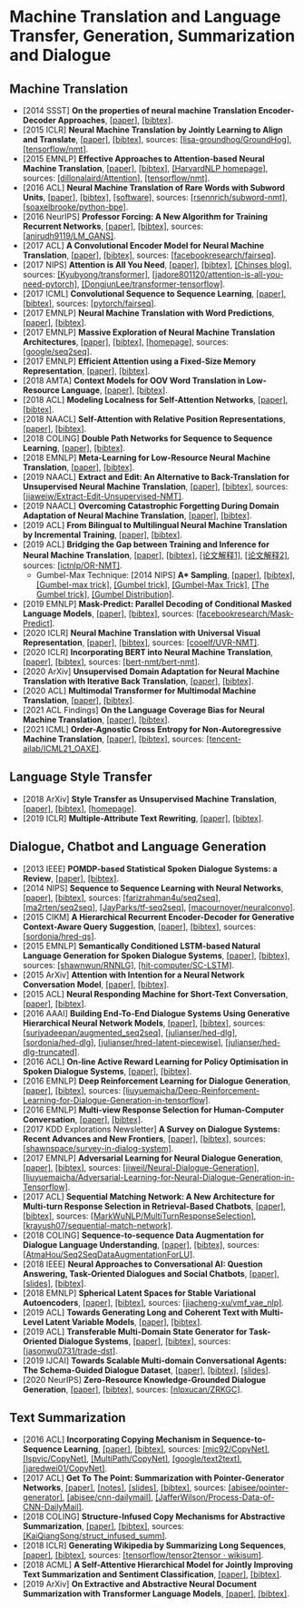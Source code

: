 # Machine Translation and Language Transfer, Generation, Summarization and Dialogue

## Machine Translation
- [2014 SSST] **On the properties of neural machine Translation Encoder-Decoder Approaches**, [[paper]](https://www.aclweb.org/anthology/W14-4012.pdf), [[bibtex]](https://www.aclweb.org/anthology/W14-4012.bib).
- [2015 ICLR] **Neural Machine Translation by Jointly Learning to Align and Translate**, [[paper]](https://arxiv.org/pdf/1409.0473.pdf), [[bibtex]](/Bibtex/Neural%20Machine%20Translation%20by%20Jointly%20Learning%20to%20Align%20and%20Translate.bib), sources: [[lisa-groundhog/GroundHog]](https://github.com/lisa-groundhog/GroundHog/tree/master/experiments/nmt), [[tensorflow/nmt]](https://github.com/tensorflow/nmt).
- [2015 EMNLP] **Effective Approaches to Attention-based Neural Machine Translation**, [[paper]](https://www.aclweb.org/anthology/D15-1166.pdf), [[bibtex]](https://www.aclweb.org/anthology/D15-1166.bib), [[HarvardNLP homepage]](http://nlp.seas.harvard.edu/code/), sources: [[dillonalaird/Attention]](https://github.com/dillonalaird/Attention), [[tensorflow/nmt]](https://github.com/tensorflow/nmt).
- [2016 ACL] **Neural Machine Translation of Rare Words with Subword Units**, [[paper]](http://www.aclweb.org/anthology/P16-1162), [[bibtex]](/Bibtex/Neural%20Machine%20Translation%20of%20Rare%20Words%20with%20Subword%20Units.bib), [[software]](http://anthology.aclweb.org/attachments/P/P16/P16-1162.Software.zip), sources: [[rsennrich/subword-nmt]](https://github.com/rsennrich/subword-nmt), [[soaxelbrooke/python-bpe]](https://github.com/soaxelbrooke/python-bpe).
- [2016 NeurIPS] **Professor Forcing: A New Algorithm for Training Recurrent Networks**, [[paper]](http://papers.nips.cc/paper/6099-professor-forcing-a-new-algorithm-for-training-recurrent-networks.pdf), [[bibtex]](/Bibtex/Professor%20Forcing.bib), sources: [[anirudh9119/LM_GANS]](https://github.com/anirudh9119/LM_GANS).
- [2017 ACL] **A Convolutional Encoder Model for Neural Machine Translation**, [[paper]](https://www.aclweb.org/anthology/P17-1012.pdf), [[bibtex]](https://www.aclweb.org/anthology/P17-1012.bib), sources: [[facebookresearch/fairseq]](https://github.com/facebookresearch/fairseq).
- [2017 NIPS] **Attention is All You Need**, [[paper]](https://papers.nips.cc/paper/7181-attention-is-all-you-need.pdf), [[bibtex]](/Bibtex/Attention%20is%20All%20You%20Need.bib), [[Chinses blog]](http://www.cnblogs.com/robert-dlut/p/8638283.html), sources: [[Kyubyong/transformer]](https://github.com/Kyubyong/transformer), [[jadore801120/attention-is-all-you-need-pytorch]](https://github.com/jadore801120/attention-is-all-you-need-pytorch), [[DongjunLee/transformer-tensorflow]](https://github.com/DongjunLee/transformer-tensorflow).
- [2017 ICML] **Convolutional Sequence to Sequence Learning**, [[paper]](https://arxiv.org/pdf/1705.03122v3.pdf), [[bibtex]](/Bibtex/Convolutional%20Sequence%20to%20Sequence%20Learning.bib), sources: [[pytorch/fairseq]](https://github.com/pytorch/fairseq).
- [2017 EMNLP] **Neural Machine Translation with Word Predictions**, [[paper]](https://www.aclweb.org/anthology/D17-1013.pdf), [[bibtex]](https://www.aclweb.org/anthology/D17-1013.bib).
- [2017 EMNLP] **Massive Exploration of Neural Machine Translation Architectures**, [[paper]](https://www.aclweb.org/anthology/D17-1151.pdf), [[bibtex]](https://www.aclweb.org/anthology/D17-1151.bib), [[homepage]](https://google.github.io/seq2seq/), sources: [[google/seq2seq]](https://github.com/google/seq2seq).
- [2017 EMNLP] **Efficient Attention using a Fixed-Size Memory Representation**, [[paper]](https://www.aclweb.org/anthology/D17-1040.pdf), [[bibtex]](https://www.aclweb.org/anthology/D17-1040.bib).
- [2018 AMTA] **Context Models for OOV Word Translation in Low-Resource Language**, [[paper]](https://arxiv.org/pdf/1801.08660.pdf), [[bibtex]](/Bibtex/Context%20Models%20for%20OOV%20Word%20Translation%20in%20Low-Resource%20Language.bib).
- [2018 ACL] **Modeling Localness for Self-Attention Networks**, [[paper]](https://www.aclweb.org/anthology/D18-1475.pdf), [[bibtex]](/Bibtex/Modeling%20Localness%20for%20Self-Attention%20Networks.bib).
- [2018 NAACL] **Self-Attention with Relative Position Representations**, [[paper]](https://www.aclweb.org/anthology/N18-2074.pdf), [[bibtex]](/Bibtex/Self-Attention%20with%20Relative%20Position%20Representations.bib).
- [2018 COLING] **Double Path Networks for Sequence to Sequence Learning**, [[paper]](https://www.aclweb.org/anthology/C18-1259.pdf), [[bibtex]](https://www.aclweb.org/anthology/C18-1259.bib).
- [2018 EMNLP] **Meta-Learning for Low-Resource Neural Machine Translation**, [[paper]](https://www.aclweb.org/anthology/D18-1398.pdf), [[bibtex]](/Bibtex/Meta-Learning%20for%20Low-Resource%20Neural%20Machine%20Translation.bib).
- [2019 NAACL] **Extract and Edit: An Alternative to Back-Translation for Unsupervised Neural Machine Translation**, [[paper]](https://www.aclweb.org/anthology/N19-1120), [[bibtex]](/Bibtex/Extract%20and%20Edit%20-%20An%20Alternative%20to%20Back-Translation%20for%20Unsupervised%20Neural%20Machine%20Translation.bib), sources: [[jiaweiw/Extract-Edit-Unsupervised-NMT]](https://github.com/jiaweiw/Extract-Edit-Unsupervised-NMT).
- [2019 NAACL] **Overcoming Catastrophic Forgetting During Domain Adaptation of Neural Machine Translation**, [[paper]](https://www.aclweb.org/anthology/N19-1209), [[bibtex]](/Bibtex/Overcoming%20Catastrophic%20Forgetting%20During%20Domain%20Adaptation%20of%20Neural%20Machine%20Translation.bib).
- [2019 ACL] **From Bilingual to Multilingual Neural Machine Translation by Incremental Training**, [[paper]](https://www.aclweb.org/anthology/P19-2033), [[bibtex]](/Bibtex/From%20Bilingual%20to%20Multilingual%20Neural%20Machine%20Translation%20by%20Incremental%20Training.bib).
- [2019 ACL] **Bridging the Gap between Training and Inference for Neural Machine Translation**, [[paper]](https://www.aclweb.org/anthology/P19-1426.pdf), [[bibtex]](/Bibtex/Bridging%20the%20Gap%20between%20Training%20and%20Inference%20for%20Neural%20Machine%20Translation.bib), [[论文解释1]](https://spring-quan.github.io/2019/08/02/论文笔记《Bridging-the-Gap-between-Training-and-Inference-for-Neural-Machine-Translation》/), [[论文解释2]](https://zhuanlan.zhihu.com/p/76227765), sources: [[ictnlp/OR-NMT]](https://github.com/ictnlp/OR-NMT).
	- Gumbel-Max Technique: [2014 NIPS] **A\* Sampling**, [[paper]](https://papers.nips.cc/paper/5449-a-sampling.pdf), [[bibtex]](/Bibtex/A-Sampling.bib), [[Gumbel-max trick]](https://timvieira.github.io/blog/post/2014/07/31/gumbel-max-trick/), [[Gumbel trick]](https://blog.csdn.net/a358463121/article/details/80820878), [[Gumbel-Max Trick]](https://www.ntu.edu.sg/home/lixiucheng/paper/gumbel-softmax.html), [[The Gumbel trick]](https://francisbach.com/the-gumbel-trick/), [[Gumbel Distribution]](https://blog.csdn.net/jackytintin/article/details/79364490).
- [2019 EMNLP] **Mask-Predict: Parallel Decoding of Conditional Masked Language Models**, [[paper]](https://www.aclweb.org/anthology/D19-1633.pdf), [[bibtex]](https://www.aclweb.org/anthology/D19-1633.bib), sources: [[facebookresearch/Mask-Predict]](https://github.com/facebookresearch/Mask-Predict).
- [2020 ICLR] **Neural Machine Translation with Universal Visual Representation**, [[paper]](https://openreview.net/pdf?id=Byl8hhNYPS), [[bibtex]](/Bibtex/Neural%20Machine%20Translation%20with%20Universal%20Visual%20Representation.bib), sources: [[cooelf/UVR-NMT]](https://github.com/cooelf/UVR-NMT).
- [2020 ICLR] **Incorporating BERT into Neural Machine Translation**, [[paper]](https://openreview.net/pdf?id=Hyl7ygStwB), [[bibtex]](/Bibtex/Incorporating%20BERT%20into%20Neural%20Machine%20Translation.bib), sources: [[bert-nmt/bert-nmt]](https://github.com/bert-nmt/bert-nmt).
- [2020 ArXiv] **Unsupervised Domain Adaptation for Neural Machine Translation with Iterative Back Translation**, [[paper]](https://arxiv.org/pdf/2001.08140.pdf), [[bibtex]](https://scholar.googleusercontent.com/scholar.bib?q=info:n2ekHcvBI8AJ:scholar.google.com/&output=citation&scisdr=CgU1_ws_EMa_0lNn7So:AAGBfm0AAAAAXqZi9Sq117oTyjRZ9t5QVNNuEmiQbxPu&scisig=AAGBfm0AAAAAXqZi9VoRSYrzh3HX4bWW3pQDd3QQOVo7&scisf=4&ct=citation&cd=-1&hl=en).
- [2020 ACL] **Multimodal Transformer for Multimodal Machine Translation**, [[paper]](https://www.aclweb.org/anthology/2020.acl-main.400.pdf), [[bibtex]](https://www.aclweb.org/anthology/2020.acl-main.400.bib).
- [2021 ACL Findings] **On the Language Coverage Bias for Neural Machine Translation**, [[paper]](https://aclanthology.org/2021.findings-acl.422.pdf), [[bibtex]](/Bibtex/On%20the%20Language%20Coverage%20Bias%20for%20Neural%20Machine%20Translation.bib).
- [2021 ICML] **Order-Agnostic Cross Entropy for Non-Autoregressive Machine Translation**, [[paper]](https://arxiv.org/pdf/2106.05093.pdf), [[bibtex]](/Bibtex/Order-Agnostic%20Cross%20Entropy%20for%20Non-Autoregressive%20Machine%20Translation.bib), sources: [[tencent-ailab/ICML21_OAXE]](https://github.com/tencent-ailab/ICML21_OAXE).

## Language Style Transfer
- [2018 ArXiv] **Style Transfer as Unsupervised Machine Translation**, [[paper]](https://arxiv.org/pdf/1808.07894.pdf), [[bibtex]](/Bibtex/Style%20Transfer%20as%20Unsupervised%20Machine%20Translation.bib), [[homepage]](https://zrustc.github.io).
- [2019 ICLR] **Multiple-Attribute Text Rewriting**, [[paper]](https://openreview.net/pdf?id=H1g2NhC5KQ), [[bibtex]](/Bibtex/Multiple-Attribute%20Text%20Rewriting.bib).

## Dialogue, Chatbot and Language Generation
- [2013 IEEE] **POMDP-based Statistical Spoken Dialogue Systems: a Review**, [[paper]](https://www.microsoft.com/en-us/research/wp-content/uploads/2016/02/young2013procieee.pdf), [[bibtex]](/Bibtex/POMDP-based%20Statistical%20Spoken%20Dialogue%20Systems.bib).
- [2014 NIPS] **Sequence to Sequence Learning with Neural Networks**, [[paper]](https://arxiv.org/pdf/1409.3215.pdf), [[bibtex]](/Bibtex/Sequence%20to%20Sequence%20Learning%20with%20Neural%20Networks.bib), sources: [[farizrahman4u/seq2seq]](https://github.com/farizrahman4u/seq2seq), [[ma2rten/seq2seq]](https://github.com/ma2rten/seq2seq), [[JayParks/tf-seq2seq]](https://github.com/JayParks/tf-seq2seq), [[macournoyer/neuralconvo]](https://github.com/macournoyer/neuralconvo).
- [2015 CIKM] **A Hierarchical Recurrent Encoder-Decoder for Generative Context-Aware Query Suggestion**, [[paper]](https://arxiv.org/pdf/1507.02221.pdf), [[bibtex]](/Bibtex/A%20Hierarchical%20Recurrent%20Encoder-Decoder%20for%20Generative%20Context-Aware%20Query%20Suggestion.bib), sources: [[sordonia/hred-qs]](https://github.com/sordonia/hred-qs).
- [2015 EMNLP] **Semantically Conditioned LSTM-based Natural Language Generation for Spoken Dialogue Systems**, [[paper]](https://www.aclweb.org/anthology/D15-1199.pdf), [[bibtex]](https://www.aclweb.org/anthology/D15-1199.bib), sources: [[shawnwun/RNNLG]](https://github.com/shawnwun/RNNLG), [[hit-computer/SC-LSTM]](https://github.com/hit-computer/SC-LSTM).
- [2015 ArXiv] **Attention with Intention for a Neural Network Conversation Model**, [[paper]](https://arxiv.org/pdf/1510.08565.pdf), [[bibtex]](/Bibtex/Attention%20with%20Intention%20for%20a%20Neural%20Network%20Conversation%20Model.bib).
- [2015 ACL] **Neural Responding Machine for Short-Text Conversation**, [[paper]](https://www.aclweb.org/anthology/P15-1152.pdf), [[bibtex]](https://www.aclweb.org/anthology/P15-1152.bib).
- [2016 AAAI] **Building End-To-End Dialogue Systems Using Generative Hierarchical Neural Network Models**, [[paper]](https://arxiv.org/pdf/1507.04808.pdf), [[bibtex]](/Bibtex/Building%20End-To-End%20Dialogue%20Systems%20Using%20Generative%20Hierarchical%20Neural%20Network%20Models.bib), sources: [[suriyadeepan/augmented_seq2seq]](https://github.com/suriyadeepan/augmented_seq2seq), [[julianser/hed-dlg]](https://github.com/julianser/hed-dlg), [[sordonia/hed-dlg]](https://github.com/sordonia/hed-dlg), [[julianser/hred-latent-piecewise]](https://github.com/julianser/hred-latent-piecewise), [[julianser/hed-dlg-truncated]](https://github.com/julianser/hed-dlg-truncated).
- [2016 ACL] **On-line Active Reward Learning for Policy Optimisation in Spoken Dialogue Systems**, [[paper]](https://www.aclweb.org/anthology/P16-1230.pdf), [[bibtex]](https://www.aclweb.org/anthology/P16-1230.bib).
- [2016 EMNLP] **Deep Reinforcement Learning for Dialogue Generation**, [[paper]](https://www.aclweb.org/anthology/D16-1127.pdf), [[bibtex]](https://www.aclweb.org/anthology/D16-1127.bib), sources: [[liuyuemaicha/Deep-Reinforcement-Learning-for-Dialogue-Generation-in-tensorflow]](https://github.com/liuyuemaicha/Deep-Reinforcement-Learning-for-Dialogue-Generation-in-tensorflow).
- [2016 EMNLP] **Multi-view Response Selection for Human-Computer Conversation**, [[paper]](https://www.aclweb.org/anthology/D16-1036.pdf), [[bibtex]](https://www.aclweb.org/anthology/D16-1036.bib).
- [2017 KDD Explorations Newsletter] **A Survey on Dialogue Systems: Recent Advances and New Frontiers**, [[paper]](https://arxiv.org/pdf/1711.01731.pdf), [[bibtex]](/Bibtex/A%20Survey%20on%20Dialogue%20Systems.bib), sources: [[shawnspace/survey-in-dialog-system]](https://github.com/shawnspace/survey-in-dialog-system).
- [2017 EMNLP] **Adversarial Learning for Neural Dialogue Generation**, [[paper]](https://www.aclweb.org/anthology/D17-1230.pdf), [[bibtex]](https://www.aclweb.org/anthology/D17-1230.bib), sources: [[jiweil/Neural-Dialogue-Generation]](https://github.com/jiweil/Neural-Dialogue-Generation), [[liuyuemaicha/Adversarial-Learning-for-Neural-Dialogue-Generation-in-Tensorflow]](https://github.com/liuyuemaicha/Adversarial-Learning-for-Neural-Dialogue-Generation-in-Tensorflow).
- [2017 ACL] **Sequential Matching Network: A New Architecture for Multi-turn Response Selection in Retrieval-Based Chatbots**, [[paper]](https://www.aclweb.org/anthology/P17-1046.pdf), [[bibtex]](https://www.aclweb.org/anthology/P17-1046.bib), sources: [[MarkWuNLP/MultiTurnResponseSelection]](https://github.com/MarkWuNLP/MultiTurnResponseSelection), [[krayush07/sequential-match-network]](https://github.com/krayush07/sequential-match-network).
- [2018 COLING] **Sequence-to-sequence Data Augmentation for Dialogue Language Understanding**, [[paper]](http://aclweb.org/anthology/C18-1105), [[bibtex]](/Bibtex/Sequence-to-sequence%20Data%20Augmentation%20for%20Dialogue%20Language%20Understanding.bib), sources: [[AtmaHou/Seq2SeqDataAugmentationForLU]](https://github.com/AtmaHou/Seq2SeqDataAugmentationForLU).
- [2018 IEEE] **Neural Approaches to Conversational AI: Question Answering, Task-Oriented Dialogues and Social Chatbots**, [[paper]](https://arxiv.org/pdf/1809.08267.pdf), [[slides]](https://www.microsoft.com/en-us/research/uploads/prod/2018/07/neural-approaches-to-conversational-AI.pdf), [[bibtex]](/Bibtex/Neural%20Approaches%20to%20Conversational%20AI.bib).
- [2018 EMNLP] **Spherical Latent Spaces for Stable Variational Autoencoders**, [[paper]](https://aclweb.org/anthology/D18-1480), [[bibtex]](/Bibtex/Spherical%20Latent%20Spaces%20for%20Stable%20Variational%20Autoencoders.bib), sources: [[jiacheng-xu/vmf_vae_nlp]](https://github.com/jiacheng-xu/vmf_vae_nlp).
- [2019 ACL] **Towards Generating Long and Coherent Text with Multi-Level Latent Variable Models**, [[paper]](https://www.aclweb.org/anthology/P19-1200), [[bibtex]](/Bibtex/Towards%20Generating%20Long%20and%20Coherent%20Text%20with%20Multi-Level%20Latent%20Variable%20Models.bib).
- [2019 ACL] **Transferable Multi-Domain State Generator for Task-Oriented Dialogue Systems**, [[paper]](https://www.aclweb.org/anthology/P19-1078.pdf), [[bibtex]](/Bibtex/Transferable%20Multi-Domain%20State%20Generator%20for%20Task-Oriented%20Dialogue%20Systems.bib), sources: [[jasonwu0731/trade-dst]](https://github.com/jasonwu0731/trade-dst).
- [2019 IJCAI] **Towards Scalable Multi-domain Conversational Agents: The Schema-Guided Dialogue Dataset**, [[paper]](https://arxiv.org/pdf/1909.05855.pdf), [[bibtex]](/Bibtex/Towards%20Scalable%20Multi-domain%20Conversational%20Agents%20-%20The%20Schema-Guided%20Dialogue%20Dataset.bib), [[slides]](https://scai.info/ijcai2019/slides/IJCAI2019_Zang.pdf).
- [2020 NeurIPS] **Zero-Resource Knowledge-Grounded Dialogue Generation**, [[paper]](https://papers.nips.cc/paper/2020/file/609c5e5089a9aa967232aba2a4d03114-Paper.pdf), [[bibtex]](/Bibtex/Zero-Resource%20Knowledge-Grounded%20Dialogue%20Generation.bib), sources: [[nlpxucan/ZRKGC]](https://github.com/nlpxucan/ZRKGC).

## Text Summarization
- [2016 ACL] **Incorporating Copying Mechanism in Sequence-to-Sequence Learning**, [[paper]](Incorporating%20Copying%20Mechanism%20in%20Sequence-to-Sequence%20Learning), [[bibtex]](/Bibtex/Incorporating%20Copying%20Mechanism%20in%20Sequence-to-Sequence%20Learning.bib), sources: [[mjc92/CopyNet]](https://github.com/mjc92/CopyNet), [[lspvic/CopyNet]](https://github.com/lspvic/CopyNet), [[MultiPath/CopyNet]](https://github.com/MultiPath/CopyNet), [[google/text2text]](https://github.com/google/text2text), [[jaredwei01/CopyNet]](https://github.com/jaredwei01/CopyNet).
- [2017 ACL] **Get To The Point: Summarization with Pointer-Generator Networks**, [[paper]](http://aclweb.org/anthology/P17-1099), [[notes]](http://anthology.aclweb.org/attachments/P/P17/P17-1099.Notes.pdf), [[slides]](http://anthology.aclweb.org/attachments/P/P17/P17-1099.Presentation.pdf), [[bibtex]](/Bibtex/Get%20To%20The%20Point%20-%20Summarization%20with%20Pointer-Generator%20Networks.bib), sources: [[abisee/pointer-generator]](https://github.com/abisee/pointer-generator), [[abisee/cnn-dailymail]](https://github.com/abisee/cnn-dailymail), [[JafferWilson/Process-Data-of-CNN-DailyMail]](https://github.com/JafferWilson/Process-Data-of-CNN-DailyMail).
- [2018 COLING] **Structure-Infused Copy Mechanisms for Abstractive Summarization**, [[paper]](http://aclweb.org/anthology/C18-1146), [[bibtex]](/Bibtex/Structure-Infused%20Copy%20Mechanisms%20for%20Abstractive%20Summarization.bib), sources: [[KaiQiangSong/struct_infused_summ]](https://github.com/KaiQiangSong/struct_infused_summ).
- [2018 ICLR] **Generating Wikipedia by Summarizing Long Sequences**, [[paper]](https://openreview.net/pdf?id=Hyg0vbWC-), [[bibtex]](/Bibtex/Generating%20Wikipedia%20by%20Summarizing%20Long%20Sequences.bib), sources: [[tensorflow/tensor2tensor · wikisum]](https://github.com/tensorflow/tensor2tensor/tree/master/tensor2tensor/data_generators/wikisum).
- [2018 ACML] **A Self-Attentive Hierarchical Model for Jointly Improving Text Summarization and Sentiment Classification**, [[paper]](http://proceedings.mlr.press/v95/wang18b/wang18b.pdf), [[bibtex]](/Bibtex/A%20Self-Attentive%20Hierarchical%20Model%20for%20Jointly%20Improving%20Text%20Summarization%20and%20Sentiment%20Classification.bib).
- [2019 ArXiv] **On Extractive and Abstractive Neural Document Summarization with Transformer Language Models**, [[paper]](https://arxiv.org/pdf/1909.03186.pdf), [[bibtex]](/Bibtex/On%20Extractive%20and%20Abstractive%20Neural%20Document%20Summarization.bib).